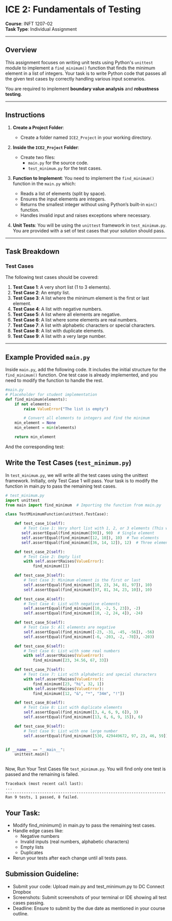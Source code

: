 # ICE 2: Fundamentals of Testing

**Course**: INFT 1207-02  
**Task Type**: Individual Assignment

---

## Overview

This assignment focuses on writing unit tests using Python's `unittest` module to implement a `find_minimum()` function that finds the minimum element in a list of integers. Your task is to write Python code that passes all the given test cases by correctly handling various input scenarios.

You are required to implement **boundary value analysis** and **robustness testing**.

---

## Instructions

1. **Create a Project Folder**:
   - Create a folder named `ICE2_Project` in your working directory.
   
2. **Inside the `ICE2_Project` Folder**:
   - Create two files: 
     - `main.py` for the source code.
     - `test_minimum.py` for the test cases.
3. **Function to Implement**: You need to implement the `find_minimum()` function in the `main.py` which:
    - Reads a list of elements (split by space).
    - Ensures the input elements are integers.
    - Returns the smallest integer without using Python’s built-in `min()` function.
    - Handles invalid input and raises exceptions where necessary.
4. **Unit Tests**: You will be using the `unittest` framework in `test_minimum.py`. You are provided with a set of test cases that your solution should pass.

---

## Task Breakdown

### Test Cases

The following test cases should be covered:

1. **Test Case 1**: A very short list (1 to 3 elements).
2. **Test Case 2**: An empty list.
3. **Test Case 3**: A list where the minimum element is the first or last element.
4. **Test Case 4**: A list with negative numbers.
5. **Test Case 5**: A list where all elements are negative.
6. **Test Case 6**: A list where some elements are real numbers.
7. **Test Case 7**: A list with alphabetic characters or special characters.
8. **Test Case 8**: A list with duplicate elements.
9. **Test Case 9**: A list with a very large number.

---

## Example Provided  `main.py`

Inside `main.py`, add the following code. It includes the initial structure for the `find_minimum()` function. One test case is already implemented, and you need to modify the function to handle the rest.

```python
#main.py
# Placeholder for student implementation
def find_minimum(elements):
    if not elements:
        raise ValueError("The list is empty")

        # Convert all elements to integers and find the minimum
    min_element = None
    min_element = min(elements)

    return min_element
```
And the corresponding test:

## Write the Test Cases (`test_minimum.py`)
In `test_minimum.py`, we will write all the test cases using the unittest framework. Initially, only Test Case 1 will pass. Your task is to modify the function in main.py to pass the remaining test cases.

```python
# test_minimum.py
import unittest
from main import find_minimum  # Importing the function from main.py

class TestMinimumFunction(unittest.TestCase):

    def test_case_1(self):
        # Test Case 1: Very short list with 1, 2, or 3 elements (This will pass)
       self.assertEqual(find_minimum([90]), 90)  # Single element
       self.assertEqual(find_minimum([12, 10]), 10)  # Two elements
       self.assertEqual(find_minimum([36, 14, 12]), 12)  # Three elements

    def test_case_2(self):
        # Test Case 2: Empty list
        with self.assertRaises(ValueError):
            find_minimum([])

    def test_case_3(self):
        # Test Case 3: Minimum element is the first or last
        self.assertEqual(find_minimum([10, 23, 34, 81, 97]), 10)
        self.assertEqual(find_minimum([97, 81, 34, 23, 10]), 10)

    def test_case_4(self):
        # Test Case 4: List with negative elements
        self.assertEqual(find_minimum([10, -2, 5, 23]), -2)
        self.assertEqual(find_minimum([10, -2, 24, 4]), -24)

    def test_case_5(self):
        # Test Case 5: All elements are negative
        self.assertEqual(find_minimum([-23, -31, -45, -56]), -56)
        self.assertEqual(find_minimum([-6, -203, -2, -78]), -203)

    def test_case_6(self):
        # Test Case 6: List with some real numbers
        with self.assertRaises(ValueError):
            find_minimum([23, 34.56, 67, 33])

    def test_case_7(self):
        # Test Case 7: List with alphabetic and special characters
        with self.assertRaises(ValueError):
            find_minimum([23, "hi", 32, 1])
        with self.assertRaises(ValueError):
            find_minimum([12, "&", "*", "34m", "!"])

    def test_case_8(self):
        # Test Case 8: List with duplicate elements
        self.assertEqual(find_minimum([3, 4, 6, 9, 6]), 3)
        self.assertEqual(find_minimum([13, 6, 6, 9, 15]), 6)

    def test_case_9(self):
        # Test Case 9: List with one large number
        self.assertEqual(find_minimum([530, 429449672, 97, 23, 46, 59]), 23)


if __name__ == "__main__":
    unittest.main()
               
```

Now, Run Your Test Cases file `test_minimum.py`. You will find only one test is passed and the remaining is failed.
               
```
Traceback (most recent call last):
...
----------------------------------------------------------------------
Ran 9 tests, 1 passed, 8 failed.
```
## Your Task:
- Modify find_minimum() in main.py to pass the remaining test cases.
- Handle edge cases like:
    - Negative numbers
    - Invalid inputs (real numbers, alphabetic characters)
    - Empty lists
    - Duplicates
- Rerun your tests after each change until all tests pass.
               
## Submission Guideline:
- Submit your code: Upload main.py and test_minimum.py to DC Connect Dropbox
- Screenshots: Submit screenshots of your terminal or IDE showing all test cases passing.
- Deadline: Ensure to submit by the due date as mentioned in your course outline.

  
                                        
